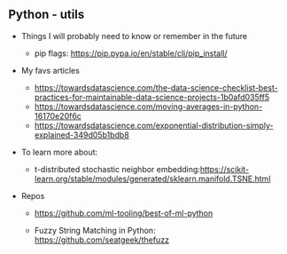 ## Python - utils

* Things I will probably need to know or remember in the future 

  - pip flags: https://pip.pypa.io/en/stable/cli/pip_install/

* My favs articles

  * https://towardsdatascience.com/the-data-science-checklist-best-practices-for-maintainable-data-science-projects-1b0afd035ff5
  * https://towardsdatascience.com/moving-averages-in-python-16170e20f6c 
  * https://towardsdatascience.com/exponential-distribution-simply-explained-349d05b1bdb8

*  To learn more about:
  
    * t-distributed stochastic neighbor embedding:https://scikit-learn.org/stable/modules/generated/sklearn.manifold.TSNE.html
   
* Repos
 
  * https://github.com/ml-tooling/best-of-ml-python
  
  * Fuzzy String Matching in Python: https://github.com/seatgeek/thefuzz
